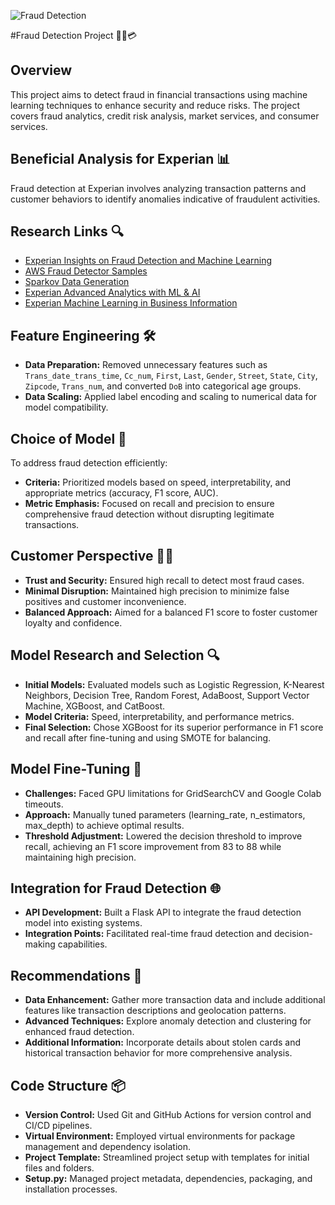  ![Fraud Detection]([https://i.pinimg.com/564x/de/9c/f3/de9cf3532a1811d8818c59cd67fd6a63.jpg](https://i.pinimg.com/564x/b7/8a/58/b78a586554f8319fd9f231cea146261c.jpg)) 

#Fraud Detection Project 🕵️‍♂️💳

## Overview
This project aims to detect fraud in financial transactions using machine learning techniques to enhance security and reduce risks. The project covers fraud analytics, credit risk analysis, market services, and consumer services.

## Beneficial Analysis for Experian 📊
Fraud detection at Experian involves analyzing transaction patterns and customer behaviors to identify anomalies indicative of fraudulent activities.

## Research Links 🔍
- [Experian Insights on Fraud Detection and Machine Learning](https://www.experian.com/blogs/insights/fraud-detection-and-machine-learning/)
- [AWS Fraud Detector Samples](https://github.com/aws-samples/aws-fraud-detector-samples)
- [Sparkov Data Generation](https://github.com/namebrandon/Sparkov_Data_Generation)
- [Experian Advanced Analytics with ML & AI](https://www.experian.com/business/solutions/advanced-analytics/machine-learning-ai-analytics)
- [Experian Machine Learning in Business Information](https://www.experian.com/business-information/landing/machine-learning)

## Feature Engineering 🛠️
- **Data Preparation:** Removed unnecessary features such as `Trans_date_trans_time`, `Cc_num`, `First`, `Last`, `Gender`, `Street`, `State`, `City`, `Zipcode`, `Trans_num`, and converted `DoB` into categorical age groups.
- **Data Scaling:** Applied label encoding and scaling to numerical data for model compatibility.

## Choice of Model 🤖
To address fraud detection efficiently:
- **Criteria:** Prioritized models based on speed, interpretability, and appropriate metrics (accuracy, F1 score, AUC).
- **Metric Emphasis:** Focused on recall and precision to ensure comprehensive fraud detection without disrupting legitimate transactions.

## Customer Perspective 🧑‍💼
- **Trust and Security:** Ensured high recall to detect most fraud cases.
- **Minimal Disruption:** Maintained high precision to minimize false positives and customer inconvenience.
- **Balanced Approach:** Aimed for a balanced F1 score to foster customer loyalty and confidence.

## Model Research and Selection 🔍
- **Initial Models:** Evaluated models such as Logistic Regression, K-Nearest Neighbors, Decision Tree, Random Forest, AdaBoost, Support Vector Machine, XGBoost, and CatBoost.
- **Model Criteria:** Speed, interpretability, and performance metrics.
- **Final Selection:** Chose XGBoost for its superior performance in F1 score and recall after fine-tuning and using SMOTE for balancing.

## Model Fine-Tuning 🔧
- **Challenges:** Faced GPU limitations for GridSearchCV and Google Colab timeouts.
- **Approach:** Manually tuned parameters (learning_rate, n_estimators, max_depth) to achieve optimal results.
- **Threshold Adjustment:** Lowered the decision threshold to improve recall, achieving an F1 score improvement from 83 to 88 while maintaining high precision.

## Integration for Fraud Detection 🌐
- **API Development:** Built a Flask API to integrate the fraud detection model into existing systems.
- **Integration Points:** Facilitated real-time fraud detection and decision-making capabilities.

## Recommendations 🌟
- **Data Enhancement:** Gather more transaction data and include additional features like transaction descriptions and geolocation patterns.
- **Advanced Techniques:** Explore anomaly detection and clustering for enhanced fraud detection.
- **Additional Information:** Incorporate details about stolen cards and historical transaction behavior for more comprehensive analysis.

## Code Structure 📦
- **Version Control:** Used Git and GitHub Actions for version control and CI/CD pipelines.
- **Virtual Environment:** Employed virtual environments for package management and dependency isolation.
- **Project Template:** Streamlined project setup with templates for initial files and folders.
- **Setup.py:** Managed project metadata, dependencies, packaging, and installation processes.
